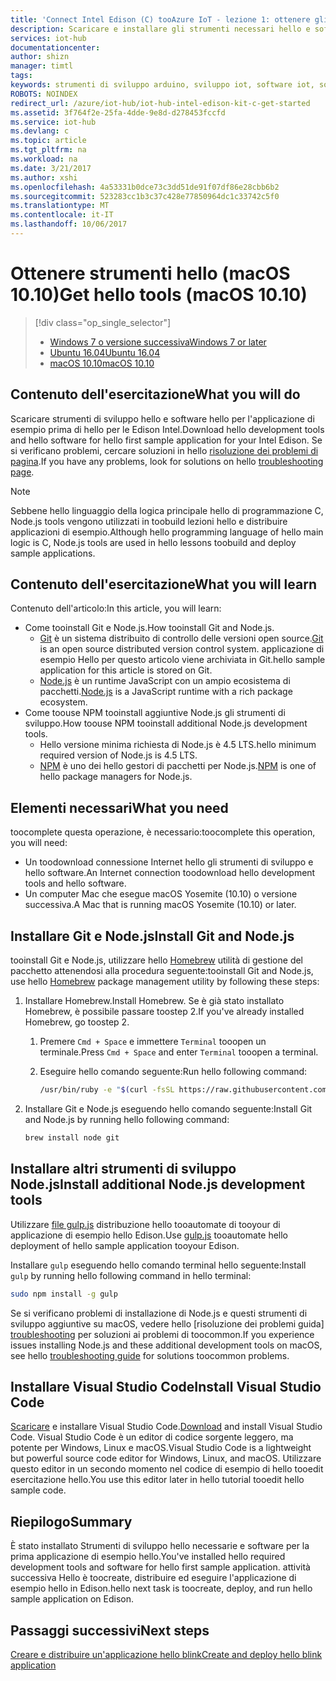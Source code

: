 ```yaml
---
title: 'Connect Intel Edison (C) tooAzure IoT - lezione 1: ottenere gli strumenti (macOS) | Documenti Microsoft'
description: Scaricare e installare gli strumenti necessari hello e software per l'applicazione di esempio per Edison prima hello in macOS.
services: iot-hub
documentationcenter: 
author: shizn
manager: timtl
tags: 
keywords: strumenti di sviluppo arduino, sviluppo iot, software iot, software per internet delle cose, installare git in mac, installare node js in mac
ROBOTS: NOINDEX
redirect_url: /azure/iot-hub/iot-hub-intel-edison-kit-c-get-started
ms.assetid: 3f764f2e-25fa-4dde-9e8d-d278453fccfd
ms.service: iot-hub
ms.devlang: c
ms.topic: article
ms.tgt_pltfrm: na
ms.workload: na
ms.date: 3/21/2017
ms.author: xshi
ms.openlocfilehash: 4a53331b0dce73c3dd51de91f07df86e28cbb6b2
ms.sourcegitcommit: 523283cc1b3c37c428e77850964dc1c33742c5f0
ms.translationtype: MT
ms.contentlocale: it-IT
ms.lasthandoff: 10/06/2017
---
```

# <a name="get-hello-tools-macos-1010"></a><span data-ttu-id="97724-104">Ottenere strumenti hello (macOS 10.10)</span><span class="sxs-lookup"><span data-stu-id="97724-104">Get hello tools (macOS 10.10)</span></span>
> [!div class="op_single_selector"]
> * <span data-ttu-id="97724-105">[Windows 7 o versione successiva][windows]</span><span class="sxs-lookup"><span data-stu-id="97724-105">[Windows 7 or later][windows]</span></span>
> * <span data-ttu-id="97724-106">[Ubuntu 16.04][ubuntu]</span><span class="sxs-lookup"><span data-stu-id="97724-106">[Ubuntu 16.04][ubuntu]</span></span>
> * <span data-ttu-id="97724-107">[macOS 10.10][macos]</span><span class="sxs-lookup"><span data-stu-id="97724-107">[macOS 10.10][macos]</span></span>

## <a name="what-you-will-do"></a><span data-ttu-id="97724-108">Contenuto dell'esercitazione</span><span class="sxs-lookup"><span data-stu-id="97724-108">What you will do</span></span>
<span data-ttu-id="97724-109">Scaricare strumenti di sviluppo hello e software hello per l'applicazione di esempio prima di hello per le Edison Intel.</span><span class="sxs-lookup"><span data-stu-id="97724-109">Download hello development tools and hello software for hello first sample application for your Intel Edison.</span></span> <span data-ttu-id="97724-110">Se si verificano problemi, cercare soluzioni in hello [risoluzione dei problemi di pagina][troubleshooting].</span><span class="sxs-lookup"><span data-stu-id="97724-110">If you have any problems, look for solutions on hello [troubleshooting page][troubleshooting].</span></span>

> [!NOTE]
> <span data-ttu-id="97724-111">Sebbene hello linguaggio della logica principale hello di programmazione C, Node.js tools vengono utilizzati in toobuild lezioni hello e distribuire applicazioni di esempio.</span><span class="sxs-lookup"><span data-stu-id="97724-111">Although hello programming language of hello main logic is C, Node.js tools are used in hello lessons toobuild and deploy sample applications.</span></span>

## <a name="what-you-will-learn"></a><span data-ttu-id="97724-112">Contenuto dell'esercitazione</span><span class="sxs-lookup"><span data-stu-id="97724-112">What you will learn</span></span>
<span data-ttu-id="97724-113">Contenuto dell'articolo:</span><span class="sxs-lookup"><span data-stu-id="97724-113">In this article, you will learn:</span></span>

* <span data-ttu-id="97724-114">Come tooinstall Git e Node.js.</span><span class="sxs-lookup"><span data-stu-id="97724-114">How tooinstall Git and Node.js.</span></span>
  * <span data-ttu-id="97724-115">[Git](https://git-scm.com) è un sistema distribuito di controllo delle versioni open source.</span><span class="sxs-lookup"><span data-stu-id="97724-115">[Git](https://git-scm.com) is an open source distributed version control system.</span></span> <span data-ttu-id="97724-116">applicazione di esempio Hello per questo articolo viene archiviata in Git.</span><span class="sxs-lookup"><span data-stu-id="97724-116">hello sample application for this article is stored on Git.</span></span>
  * <span data-ttu-id="97724-117">[Node.js](https://nodejs.org/en/) è un runtime JavaScript con un ampio ecosistema di pacchetti.</span><span class="sxs-lookup"><span data-stu-id="97724-117">[Node.js](https://nodejs.org/en/) is a JavaScript runtime with a rich package ecosystem.</span></span>
* <span data-ttu-id="97724-118">Come toouse NPM tooinstall aggiuntive Node.js gli strumenti di sviluppo.</span><span class="sxs-lookup"><span data-stu-id="97724-118">How toouse NPM tooinstall additional Node.js development tools.</span></span>
  * <span data-ttu-id="97724-119">Hello versione minima richiesta di Node.js è 4.5 LTS.</span><span class="sxs-lookup"><span data-stu-id="97724-119">hello minimum required version of Node.js is 4.5 LTS.</span></span>
  * <span data-ttu-id="97724-120">[NPM](https://www.npmjs.com) è uno dei hello gestori di pacchetti per Node.js.</span><span class="sxs-lookup"><span data-stu-id="97724-120">[NPM](https://www.npmjs.com) is one of hello package managers for Node.js.</span></span>

## <a name="what-you-need"></a><span data-ttu-id="97724-121">Elementi necessari</span><span class="sxs-lookup"><span data-stu-id="97724-121">What you need</span></span>
<span data-ttu-id="97724-122">toocomplete questa operazione, è necessario:</span><span class="sxs-lookup"><span data-stu-id="97724-122">toocomplete this operation, you will need:</span></span>
* <span data-ttu-id="97724-123">Un toodownload connessione Internet hello gli strumenti di sviluppo e hello software.</span><span class="sxs-lookup"><span data-stu-id="97724-123">An Internet connection toodownload hello development tools and hello software.</span></span>
* <span data-ttu-id="97724-124">Un computer Mac che esegue macOS Yosemite (10.10) o versione successiva.</span><span class="sxs-lookup"><span data-stu-id="97724-124">A Mac that is running macOS Yosemite (10.10) or later.</span></span>

## <a name="install-git-and-nodejs"></a><span data-ttu-id="97724-125">Installare Git e Node.js</span><span class="sxs-lookup"><span data-stu-id="97724-125">Install Git and Node.js</span></span>
<span data-ttu-id="97724-126">tooinstall Git e Node.js, utilizzare hello [Homebrew](http://brew.sh) utilità di gestione del pacchetto attenendosi alla procedura seguente:</span><span class="sxs-lookup"><span data-stu-id="97724-126">tooinstall Git and Node.js, use hello [Homebrew](http://brew.sh) package management utility by following these steps:</span></span>

1. <span data-ttu-id="97724-127">Installare Homebrew.</span><span class="sxs-lookup"><span data-stu-id="97724-127">Install Homebrew.</span></span> <span data-ttu-id="97724-128">Se è già stato installato Homebrew, è possibile passare toostep 2.</span><span class="sxs-lookup"><span data-stu-id="97724-128">If you've already installed Homebrew, go toostep 2.</span></span>

   1. <span data-ttu-id="97724-129">Premere `Cmd + Space` e immettere `Terminal` tooopen un terminale.</span><span class="sxs-lookup"><span data-stu-id="97724-129">Press `Cmd + Space` and enter `Terminal` tooopen a terminal.</span></span>
   2. <span data-ttu-id="97724-130">Eseguire hello comando seguente:</span><span class="sxs-lookup"><span data-stu-id="97724-130">Run hello following command:</span></span>

      ```bash
      /usr/bin/ruby -e "$(curl -fsSL https://raw.githubusercontent.com/Homebrew/install/master/install)"
      ```
2. <span data-ttu-id="97724-131">Installare Git e Node.js eseguendo hello comando seguente:</span><span class="sxs-lookup"><span data-stu-id="97724-131">Install Git and Node.js by running hello following command:</span></span>

   ```bash
   brew install node git
   ```

## <a name="install-additional-nodejs-development-tools"></a><span data-ttu-id="97724-132">Installare altri strumenti di sviluppo Node.js</span><span class="sxs-lookup"><span data-stu-id="97724-132">Install additional Node.js development tools</span></span>
<span data-ttu-id="97724-133">Utilizzare [file gulp.js](http://gulpjs.com) distribuzione hello tooautomate di tooyour di applicazione di esempio hello Edison.</span><span class="sxs-lookup"><span data-stu-id="97724-133">Use [gulp.js](http://gulpjs.com) tooautomate hello deployment of hello sample application tooyour Edison.</span></span>

<span data-ttu-id="97724-134">Installare `gulp` eseguendo hello comando terminal hello seguente:</span><span class="sxs-lookup"><span data-stu-id="97724-134">Install `gulp` by running hello following command in hello terminal:</span></span>

```bash
sudo npm install -g gulp
```

<span data-ttu-id="97724-135">Se si verificano problemi di installazione di Node.js e questi strumenti di sviluppo aggiuntive su macOS, vedere hello [risoluzione dei problemi guida] [ troubleshooting] per soluzioni ai problemi di toocommon.</span><span class="sxs-lookup"><span data-stu-id="97724-135">If you experience issues installing Node.js and these additional development tools on macOS, see hello [troubleshooting guide][troubleshooting] for solutions toocommon problems.</span></span>

## <a name="install-visual-studio-code"></a><span data-ttu-id="97724-136">Installare Visual Studio Code</span><span class="sxs-lookup"><span data-stu-id="97724-136">Install Visual Studio Code</span></span>
<span data-ttu-id="97724-137">[Scaricare](https://code.visualstudio.com/docs/setup/osx) e installare Visual Studio Code.</span><span class="sxs-lookup"><span data-stu-id="97724-137">[Download](https://code.visualstudio.com/docs/setup/osx) and install Visual Studio Code.</span></span> <span data-ttu-id="97724-138">Visual Studio Code è un editor di codice sorgente leggero, ma potente per Windows, Linux e macOS.</span><span class="sxs-lookup"><span data-stu-id="97724-138">Visual Studio Code is a lightweight but powerful source code editor for Windows, Linux, and macOS.</span></span> <span data-ttu-id="97724-139">Utilizzare questo editor in un secondo momento nel codice di esempio di hello tooedit esercitazione hello.</span><span class="sxs-lookup"><span data-stu-id="97724-139">You use this editor later in hello tutorial tooedit hello sample code.</span></span>

## <a name="summary"></a><span data-ttu-id="97724-140">Riepilogo</span><span class="sxs-lookup"><span data-stu-id="97724-140">Summary</span></span>
<span data-ttu-id="97724-141">È stato installato Strumenti di sviluppo hello necessarie e software per la prima applicazione di esempio hello.</span><span class="sxs-lookup"><span data-stu-id="97724-141">You've installed hello required development tools and software for hello first sample application.</span></span> <span data-ttu-id="97724-142">attività successiva Hello è toocreate, distribuire ed eseguire l'applicazione di esempio hello in Edison.</span><span class="sxs-lookup"><span data-stu-id="97724-142">hello next task is toocreate, deploy, and run hello sample application on Edison.</span></span>

## <a name="next-steps"></a><span data-ttu-id="97724-143">Passaggi successivi</span><span class="sxs-lookup"><span data-stu-id="97724-143">Next steps</span></span>
<span data-ttu-id="97724-144">[Creare e distribuire un'applicazione hello blink][create-and-deploy-the-blink-application]</span><span class="sxs-lookup"><span data-stu-id="97724-144">[Create and deploy hello blink application][create-and-deploy-the-blink-application]</span></span>
<!-- Images and links -->

[troubleshooting]: iot-hub-intel-edison-kit-c-troubleshooting.md
[create-and-deploy-the-blink-application]: iot-hub-intel-edison-kit-c-lesson1-deploy-blink-app.md
[windows]: iot-hub-intel-edison-kit-c-lesson1-get-the-tools-win32.md
[ubuntu]: iot-hub-intel-edison-kit-c-lesson1-get-the-tools-ubuntu.md
[macos]: iot-hub-intel-edison-kit-c-lesson1-get-the-tools-mac.md
